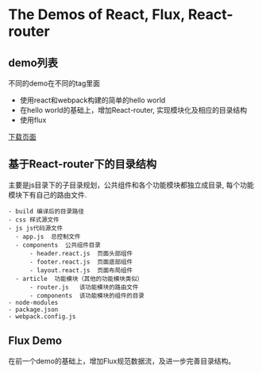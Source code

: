 # The Demos of React, Flux, React-router

## demo列表

不同的demo在不同的tag里面

- 使用react和webpack构建的简单的hello world
- 在hello world的基础上，增加React-router, 实现模块化及相应的目录结构
- 使用flux

[下载页面](http://git.ibbd.net/caiyingyao/react-flux-demo/tags)

## 基于React-router下的目录结构 

主要是js目录下的子目录规划，公共组件和各个功能模块都独立成目录, 每个功能模块下有自己的路由文件. 

```
- build 编译后的目录路径
- css 样式源文件
- js js代码源文件
  - app.js  总控制文件
  - components  公共组件目录 
      - header.react.js  页面头部组件
      - footer.react.js  页面底部组件
      - layout.react.js  页面布局组件
  - article  功能模块（其他的功能模块类似）
      - router.js   该功能模块的路由文件
      - components  该功能模块的组件的目录
- node-modules
- package.json 
- webpack.config.js 
```

## Flux Demo 

在前一个demo的基础上，增加Flux规范数据流，及进一步完善目录结构。



